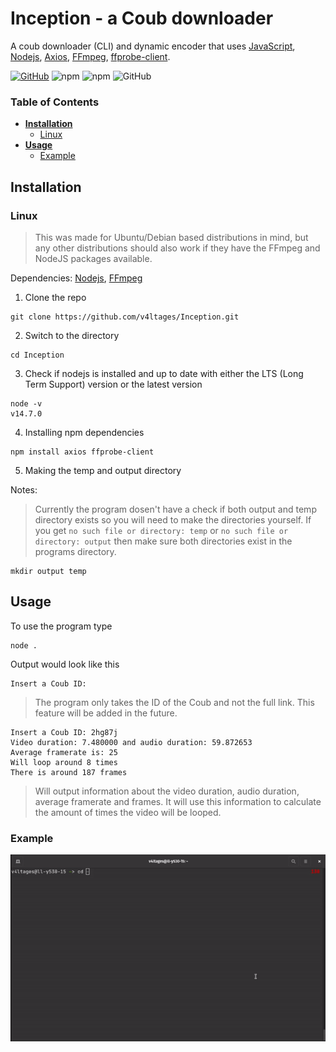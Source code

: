 # Inception - a Coub downloader
A coub downloader (CLI) and dynamic encoder that uses [JavaScript](https://en.wikipedia.org/wiki/JavaScript), [Nodejs](https://nodejs.org), [Axios](https://www.npmjs.com/package/axios), [FFmpeg](https://ffmpeg.org/), [ffprobe-client](https://www.npmjs.com/package/ffprobe-client).

[![GitHub](https://img.shields.io/github/languages/top/v4ltages/Inception)](https://en.wikipedia.org/wiki/JavaScript)
![npm](https://img.shields.io/npm/v/axios?label=axios)
![npm](https://img.shields.io/npm/v/ffprobe-client?label=ffprobe-client)
![GitHub](https://img.shields.io/github/license/v4ltages/Inception)

### Table of Contents
* **[Installation](#installation)**<br>
  - [Linux](#linux)<br>
* **[Usage](#usage)**<br>
  - [Example](#example)<br>
  
## Installation
### Linux
> This was made for Ubuntu/Debian based distributions in mind, but any other distributions should also work if they have the FFmpeg and NodeJS packages available.

Dependencies: [Nodejs](https://github.com/nodesource/distributions/blob/master/README.md), [FFmpeg](https://ffmpeg.org/)

1. Clone the repo

```
git clone https://github.com/v4ltages/Inception.git
```
2. Switch to the directory
```
cd Inception
```
3. Check if nodejs is installed and up to date with either the LTS (Long Term Support) version or the latest version
```
node -v
v14.7.0
```
4. Installing npm dependencies
```
npm install axios ffprobe-client
```
5. Making the temp and output directory

Notes:
> Currently the program dosen't have a check if both output and temp directory exists so you will need to make the directories yourself. If you get `no such file or directory: temp` or `no such file or directory: output` then make sure both directories exist in the programs directory.
```
mkdir output temp
```

## Usage

To use the program type
```
node .
```
Output would look like this
```
Insert a Coub ID:
```
> The program only takes the ID of the Coub and not the full link. 
This feature will be added in the future.

```
Insert a Coub ID: 2hg87j
Video duration: 7.480000 and audio duration: 59.872653
Average framerate is: 25
Will loop around 8 times
There is around 187 frames
```
> Will output information about the video duration, audio duration, average framerate and frames.  It will use this information to calculate the amount of times the video will be looped.

### Example
![usageexample](https://github.com/v4ltages/Inception/blob/master/Example/usageexample.gif)
